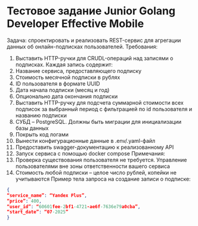 # Тестовое задание Junior Golang Developer  Effective Mobile

Задача: спроектировать и реализовать REST-сервис для агрегации данных об онлайн-подписках пользователей.
Требования:

1. Выставить HTTP-ручки для CRUDL-операций над записями о подписках. Каждая запись содержит:
2. Название сервиса, предоставляющего подписку
3. Стоимость месячной подписки в рублях
4. ID пользователя в формате UUID
5. Дата начала подписки (месяц и год)
6. Опционально дата окончания подписки
7. Выставить HTTP-ручку для подсчета суммарной стоимости всех подписок за выбранный период с фильтрацией по id пользователя и названию подписки
8. СУБД – PostgreSQL. Должны быть миграции для инициализации базы данных
9. Покрыть код логами
10. Вынести конфигурационные данные в .env/.yaml-файл
11. Предоставить swagger-документацию к реализованному API
12. Запуск сервиса с помощью docker compose
    Примечания:
13. Проверка существования пользователя не требуется. Управление пользователями вне зоны ответственности вашего сервиса
14. Стоимость любой подписки – целое число рублей, копейки не учитываются
    Пример тела запроса на создание записи о подписке:

```json
{
“service_name”: “Yandex Plus”,
“price”: 400,
“user_id”: “60601fee-2bf1-4721-ae6f-7636e79a0cba”,
“start_date”: “07-2025”
}
```
